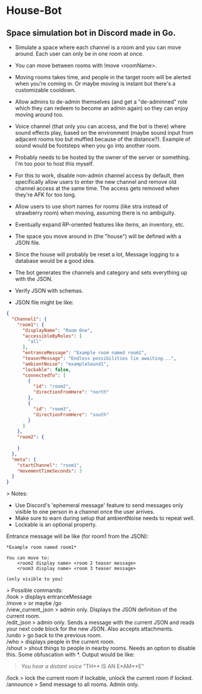 # House-Bot
## Space simulation bot in Discord made in Go.

- Simulate a space where each channel is a room and you can move around. Each user can only be in one room at once.
- You can move between rooms with !move \<roomName>.
- Moving rooms takes time, and people in the target room will be alerted when you're coming in. Or maybe moving is instant but there's a customizable cooldown.
- Allow admins to de-admin themselves (and get a "de-adminned" role which they can redeem to become an admin again) so they can enjoy moving around too.
- Voice channel (that only you can access, and the bot is there) where sound effects play, based on the environment (maybe sound input from adjacent rooms too but muffled because of the distance?). Example of sound would be footsteps when you go into another room.
  
- Probably needs to be hosted by the owner of the server or something. I'm too poor to host this myself.
- For this to work, disable non-admin channel access by default, then specifically allow users to enter the new channel and remove old channel access at the same time. The access gets removed when they're AFK for too long.
- Allow users to use short names for rooms (like stra instead of strawberry room) when moving, assuming there is no ambiguity.
- Eventually expand RP-oriented features like items, an inventory, etc.
- The space you move around in (the "house") will be defined with a JSON file.
- Since the house will probably be reset a lot, Message logging to a database would be a good idea.
- The bot generates the channels and category and sets everything up with the JSON.
- Verify JSON with schemas.
- JSON file might be like:
```json
{
  "Channel1": {
    "room1": {
      "displayName": "Room One",
      "accessibleByRoles": [
        "all"
      ],
      "entranceMessage": "Example room named room1",
      "teaserMessage": "Endless possibilities lie awaiting...",
      "ambientNoise": "exampleSound1",
      "lockable": false,
      "connectedTo": [
        {
          "id": "room2",
          "directionFromHere": "north"
        },
        {
          "id": "room3",
          "directionFromHere": "south"
        }
      ]
    },
    "room2": {
      
    }
  },
  "meta": {
    "startChannel": "room1",
    "movementTimeSeconds": 3
  }
}
```
\> Notes:
- Use Discord's 'ephemeral message' feature to send messages only visible to one person in a channel once the user arrives.  
- Make sure to warn during setup that ambientNoise needs to repeat well.  
- Lockable is an optional property.  
  
Entrance message will be like (for room1 from the JSON):
```
*Example room named room1*

You can move to:
    <room2 display name> <room 2 teaser message>
    <room3 display name> <room 3 teaser message>

(only visible to you)
```
\> Possible commands:  
/look > displays entranceMessage  
/move > or maybe /go  
/view_current_json > admin only. Displays the JSON definition of the current room.  
/edit_json > admin only. Sends a message with the current JSON and reads your next code block for the new JSON. Also accepts attachments.  
/undo > go back to the previous room.  
/who > displays people in the current room.  
/shout > shout things to people in nearby rooms. Needs an option to disable this. Some obfuscation with \*. Output would be like:  
> *You hear a distant voice* "TH** IS AN E*AM**E"  

/lock > lock the current room if lockable, unlock the current room if locked.  
/announce > Send message to all rooms. Admin only.